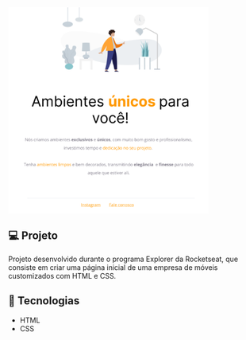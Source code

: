 <img align="center" alt="Capa do projeto" src="images/previewgit.png" width="80%">

## 💻 Projeto

Projeto desenvolvido durante o programa Explorer da Rocketseat, que consiste em criar uma página inicial de uma empresa de móveis customizados com HTML e CSS.

## 🚀 Tecnologias

<ul>
  <li>HTML</li>
  <li>CSS</li>
</ul>
